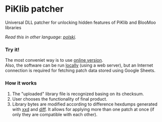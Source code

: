 # PiKlib patcher
Universal DLL patcher for unlocking hidden features of PiKlib and BlooMoo libraries

*Read this in other language: [polski](README.pl.md).*

### Try it!
The most conveniet way is to use [online version](https://dove6.github.io/projects/PiKlib_patcher/).  
Also, the software can be run [locally](https://github.com/Dove6/PiKlib_patcher/releases) (using a web server), but an Internet connection is required for fetching patch data stored using Google Sheets.

### How it works
1. The "uploaded" library file is recognized basing on its checksum.
2. User chooses the functionality of final product.
3. Library bytes are modified according to difference hexdumps generated with [xxd](https://linux.die.net/man/1/xxd) and [diff](https://linux.die.net/man/1/diff). It allows for applying more than one patch at once (if only they are compatible with each other).
